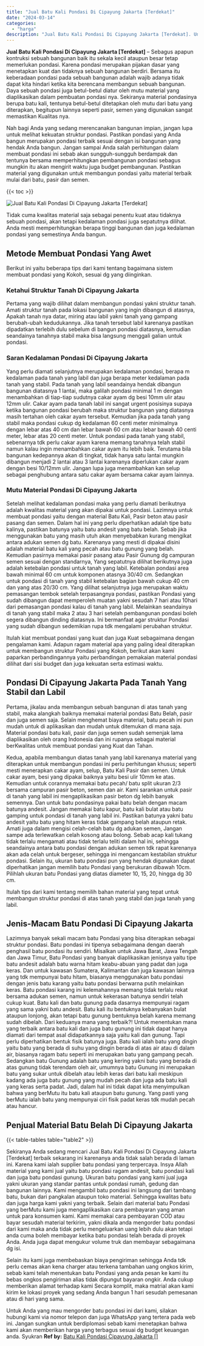 ```yaml
---
title: "Jual Batu Kali Pondasi Di Cipayung Jakarta [Terdekat]"
date: "2024-03-14"
categories: 
  - "harga"
description: "Jual Batu Kali Pondasi Di Cipayung Jakarta [Terdekat]. Untuk Anda yang mau mengorder batu pondasi ini dari kami, silakan hubungi kami via nomor telepon dan j..."
---
```


**Jual Batu Kali Pondasi Di Cipayung Jakarta \[Terdekat\]** – Sebagus apapun kontruksi sebuah bangunan baik itu sekala kecil ataupun besar tetap memerlukan pondasi. Karena pondasi merupakan pijakan dasar yang menetapkan kuat dan tidaknya sebuah bangunan berdiri. Bersama itu keberadaan pondasi pada sebuah bangunan adalah wajib adanya tidak dapat kita hindari ketika kita berencana membangun sebuah bangunan. Daya sebuah pondasi juga betul-betul diatur oleh mutu material yang diaplikasikan dalam pembuatan pondasi nya. Sekiranya material pondasinya berupa batu kali, tentunya betul-betul ditetapkan oleh mutu dari batu yang diterapkan, begitupun lainnya seperti pasir, semen yang digunakan sangat memastikan Kualitas nya.

Nah bagi Anda yang sedang merencanakan bangunan impian, jangan lupa untuk melihat kekuatan struktur pondasi. Pastikan pondasi yang Anda bangun merupakan pondasi terbaik sesuai dengan isi bangunan yang hendak Anda bangun. Jangan sampai Anda salah perhitungan dalam membuat pondasi ini sebab akan sungguh-sungguh berdampak dan tentunya bersama memperhitungkan pembangunan pondasi sebagus mungkin itu akan mengirit waktu juga budget pembangunan. Pastikan material yang digunakan untuk membangun pondasi yaitu material terbaik mulai dari batu, pasir dan semen.

{{< toc >}}

![Jual Batu Kali Pondasi Di Cipayung Jakarta [Terdekat]](/images/jual-batu-kali-14.png)

Tidak cuma kwalitas material saja sebagai penentu kuat atau tidaknya sebuah pondasi, akan tetapi kedalaman pondasi juga sepatutnya dilihat. Anda mesti memperhitungkan berapa tinggi bangunan dan juga kedalaman pondasi yang semestinya Anda bangun.

## Metode Membuat Pondasi Yang Awet

Berikut ini yaitu beberapa tips dari kami tentang bagaimana sistem membuat pondasi yang Kokoh, sesuai dg yang diinginkan.

### Ketahui Struktur Tanah Di Cipayung Jakarta

Pertama yang wajib dilihat dalam membangun pondasi yakni struktur tanah. Amati struktur tanah pada lokasi bangunan yang ingin dibangun di atasnya, Apakah tanah nya datar, miring atau labil yakni tanah yang gampang berubah-ubah kedudukannya. Jika tanah tersebut labil karenanya pastikan dipadatkan terlebih dulu sebelum di bangun pondasi diatasnya, kemudian seandainya tanahnya stabil maka bisa langsung menggali galian untuk pondasi.

### Saran Kedalaman Pondasi Di Cipayung Jakarta

Yang perlu diamati selanjutnya merupakan kedalaman pondasi, berapa m kedalaman pada tanah yang labil dan juga berapa meter kedalaman pada tanah yang stabil. Pada tanah yang labil seandainya hendak dibangun bangunan diatasnya 1 lantai, maka galilah pondasi minimal 1 m dengan menambahkan di tiap-tiap sudutnya cakar ayam dg besi 10mm ulir atau 12mm ulir. Cakar ayam pada tanah labil ini sangat urgent posisinya supaya ketika bangunan pondasi berubah maka struktur bangunan yang diatasnya masih tertahan oleh cakar ayam tersebut. Kemudian jika pada tanah yang stabil maka pondasi cukup dg kedalaman 60 centi meter minimalnya dengan lebar atas 40 cm dan lebar bawah 60 cm atau lebar bawah 40 centi meter, lebar atas 20 centi meter. Untuk pondasi pada tanah yang stabil, sebenarnya tdk perlu cakar ayam karena memang tanahnya telah stabil namun kalau ingin menambahkan cakar ayam itu lebih baik. Terutama bila bangunan kedepannya akan di tingkat, tidak hanya satu lantai mungkin dibangun menjadi 2 lantai atau 3 lantai karenanya diperlukan cakar ayam dengan besi 10/12mm ulir. Jangan lupa juga menambahkan kan selup sebagai penghubung antara satu cakar ayam bersama cakar ayam lainnya.

### Mutu Material Pondasi Di Cipayung Jakarta

Setelah melihat kedalaman pondasi maka yang perlu diamati berikutnya adalah kwalitas material yang akan dipakai untuk pondasi. Lazimnya untuk membuat pondasi yaitu dengan material Batu Kali, Pasir beton atau pasir pasang dan semen. Dalam hal ini yang perlu diperhatikan adalah tipe batu kalinya, pastikan batunya yaitu batu andesit yang batu belah. Sebab jika menggunakan batu yang masih utuh akan menyebabkan kurang mengikat antara adukan semen dg batu. Karenanya yang mesti di dipakai disini adalah material batu kali yang pecah atau batu gunung yang belah. Kemudian pasirnya memakai pasir pasang atau Pasir Gunung dg campuran semen sesuai dengan standarnya, Yang sepatutnya dilihat berikutnya juga adalah ketebalan pondasi untuk tanah yang labil. Ketebalan pondasi area bawah minimal 60 cm untuk komponen atasnya 30/40 cm. Sedangkan untuk pondasi di tanah yang stabil ketebalan bagian bawah cukup 40 cm dan yang atas 20/30 cm. Yang dilihat selanjutnya juga merupakan waktu pemasangan tembok setelah terpasangnya pondasi, pastikan Pondasi yang sudah dibangun dapat memperoleh muatan yakni sesudah 7 hari atau 10hari dari pemasangan pondasi kalau di tanah yang labil. Melainkan seandainya di tanah yang stabil maka 2 atau 3 hari setelah pembangunan pondasi boleh segera dibangun dinding diatasnya. Ini bermanfaat agar struktur Pondasi yang sudah dibangun sedemikian rupa tdk mengalami perubahan struktur.

Itulah kiat membuat pondasi yang kuat dan juga Kuat sebagaimana dengan pengalaman kami. Adapun ragam material apa yang paling ideal diterapkan untuk membangun struktur Pondasi yang Kokoh, berikut akan kami paparkan perbandingannya yaitu perbandingan pemakaian material pondasi dilihat dari sisi budget dan juga kekuatan serta estimasi waktu.

## Pondasi Di Cipayung Jakarta Pada Tanah Yang Stabil dan Labil

Pertama, jikalau anda membangun sebuah bangunan di atas tanah yang stabil, maka alangkah baiknya memakai material pondasi Batu Belah, pasir dan juga semen saja. Selain menghemat biaya material, batu pecah ini pun mudah untuk di aplikasikan dan mudah untuk ditemukan di mana saja. Material pondasi batu kali, pasir dan juga semen sudah semenjak lama diaplikasikan oleh orang Indonesia dan ini rupanya sebagai material berKwalitas untuk membuat pondasi yang Kuat dan Tahan.

Kedua, apabila membangun diatas tanah yang labil karenanya material yang diterapkan untuk membangun pondasi ini perlu perhitungan khusus; seperti mesti menerapkan cakar ayam, selup, Batu Kali Pasir dan semen. Untuk cakar ayam, besi yang dipakai baiknya yaitu besi ulir 10mm ke atas. Kemudian untuk corannya memakai batu pecah/ batu split ukuran 2/3 bersama campuran pasir beton, semen dan air. Kami sarankan untuk pasir di tanah yang labil ini mengaplikasikan pasir beton dg lebih banyak semennya. Dan untuk batu pondasinya pakai batu belah dengan macam batunya andesit. Jangan memakai batu kapur, batu kali bulat atau batu gamping untuk pondasi di tanah yang labil ini. Pastikan batunya yakni batu andesit yaitu batu yang hitam keras tidak gampang belah ataupun retak. Amati juga dalam mengisi celah-celah batu dg adukan semen, Jangan sampe ada terlewatkan celah kosong atau bolong. Sebab acap kali tukang tidak terlalu mengamati atau tidak terlalu teliti dalam hal ini, sehingga seandainya antara batu pondasi dengan adukan semen tdk rapat karenanya akan ada celah untuk bergeser, sehingga ini mengancam kestabilan struktur pondasi. Selain itu, ukuran batu pondasi pun yang hendak digunakan dapat diperhatikan jangan memilih batu Pondasi yang berukuran dibawah 10cm. Pilihlah ukuran batu Pondasi yang diatas diameter 10, 15, 20, hingga dg 30 cm.

Itulah tips dari kami tentang memilih bahan material yang tepat untuk membangun struktur pondasi di atas tanah yang stabil dan juga tanah yang labil.

## Jenis-Macam Batu Pondasi Di Cipayung Jakarta

Lazimnya banyak sekali macam batu Pondasi yang bisa diterapkan sebagai struktur pondasi. Batu pondasi ini tipenya sebagaimana dengan daerah penghasil batu pondasi itu sendiri. Misalkan untuk Jawa Barat, Jawa Tengah dan Jawa Timur, Batu Pondasi yang banyak diaplikasikan jenisnya yaitu tipe batu andesit adalah batu warna hitam keabu-abuan yang padat dan juga keras. Dan untuk kawasan Sumatera, Kalimantan dan juga kawasan lainnya yang tdk mempunyai batu hitam, biasanya menggunakan batu pondasi dengan jenis batu karang yaitu batu pondasi berwarna putih melainkan keras. Batu pondasi karang ini kelemahannya memang tidak terlalu rekat bersama adukan semen, namun untuk kekerasan batunya sendiri telah cukup kuat. Batu kali dan batu gunung pada dasarnya mempunyai ragam yang sama yakni batu andesit. Batu kali itu bentuknya kebanyakan bulat ataupun lonjong, akan tetapi batu gunung bentuknya belah karena memang sudah dibelah. Dari keduanya mana yang terbaik?! Untuk menentukan mana yang terbaik antara batu kali dan juga batu gunung ini tidak dapat hanya diamati dari tempat asal didapatkannya saja yaitu kali dan gunung. Tapi perlu diperhatikan bentuk fisik batunya juga. Batu kali ialah batu yang dingin yaitu batu yang berada di suhu yang dingin berada di atas air atau di dalam air, biasanya ragam batu seperti ini merupakan batu yang gampang pecah. Sedangkan batu Gunung adalah batu yang kering yakni batu yang berada di atas gunung tidak terendam oleh air, umumnya batu Gunung ini merupakan batu yang sukar untuk dibelah atau lebih keras dari batu kali meskipun kadang ada juga batu gunung yang mudah pecah dan juga ada batu kali yang keras serta padat. Jadi, dalam hal ini tidak dapat kita menyimpulkan bahwa yang berMutu itu batu kali ataupun batu gunung. Yang pasti yang berMutu ialah batu yang mempunyai ciri fisik padat keras tdk mudah pecah atau hancur.

## Penjual Material Batu Belah Di Cipayung Jakarta

{{< table-tables table="table2" >}}

Sekiranya Anda sedang mencari Jual Batu Kali Pondasi Di Cipayung Jakarta \[Terdekat\] terbaik sekarang ini karenanya anda tidak salah berada di laman ini. Karena kami ialah supplier batu pondasi yang terpercaya. Insya Allah material yang kami jual yaitu batu pondasi ragam andesit, batu pondasi kali dan juga batu pondasi gunung. Ukuran batu pondasi yang kami jual juga yakni ukuran yang standar pantas untuk pondasi rumah, gedung dan bangunan lainnya. Kami mengambil batu pondasi ini langsung dari tambang batu, bukan dari pangkalan ataupun toko material. Sehingga kwalitas batu dan juga harga kami yakni yang terbaik. Selain dari material batu Pondasi yang berMutu kami juga mengaplikasikan cara pembayaran yang aman untuk para konsumen kami. Kami memakai cara pembayaran COD atau bayar sesudah material terkirim, yakni dikala anda mengorder batu pondasi dari kami maka anda tidak perlu mengeluarkan uang lebih dulu akan tetapi anda cuma boleh membayar ketika batu pondasi telah berada di proyek Anda. Anda juga dapat mengukur volume truk dan membayar sebagaimana dg isi.

Selain itu kami juga membebaskan biaya pengiriman sehingga Anda tdk perlu cemas akan kena charger atau terkena tambahan uang ongkos kirim, sebab kami telah menentukan batu Pondasi yang anda pesan ke kami itu bebas ongkos pengiriman alias tidak dipungut bayaran ongkir. Anda cukup memberikan alamat terhadap kami Secara komplit, maka matrial akan kami kirim ke lokasi proyek yang sedang Anda bangun 1 hari sesudah pemesanan atau di hari yang sama.

Untuk Anda yang mau mengorder batu pondasi ini dari kami, silakan hubungi kami via nomor telepon dan juga WhatsApp yang tertera pada web ini. Jangan sungkan untuk berdiplomasi sebab kami menetapkan bahwa kami akan memberikan harga yang terbagus sesuai dg budget keuangan anda. Syukran
**Ref by:** [Batu Kali Pondasi Cipayung Jakarta []](https://id.wikipedia.org/wiki/Batu)
